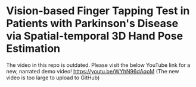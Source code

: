 # Vision-based Finger Tapping Test in Patients with Parkinson's Disease via Spatial-temporal 3D Hand Pose Estimation

The video in this repo is outdated. Please visit the below YouTube link for a new, narrated demo video!
https://youtu.be/WYhN96dAqoM
(The new video is too large to upload to GitHub)
